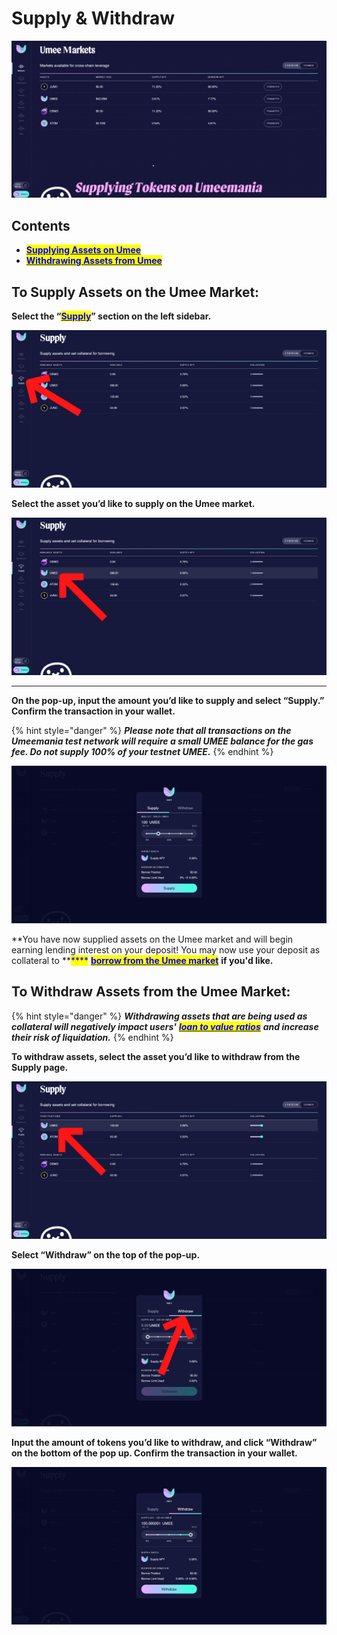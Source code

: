 # Supply & Withdraw

![](<../../.gitbook/assets/Supplying Tokens on Umeemania.gif>)

## Contents

* <mark style="color:blue;">****</mark>[<mark style="color:blue;">**Supplying Assets on Umee**</mark>](supply-and-withdraw.md#to-supply-assets-on-the-umee-market)<mark style="color:blue;">****</mark>
* <mark style="color:blue;">****</mark>[<mark style="color:blue;">**Withdrawing Assets from Umee**</mark>](supply-and-withdraw.md#to-withdraw-assets-from-the-umee-market)<mark style="color:blue;">****</mark>

## To Supply Assets on the Umee Market:

**Select the “**[<mark style="color:blue;">**Supply**</mark>](https://testnet.umee.cc/#/supply)**” section on the left sidebar.**

![](<../../.gitbook/assets/select supply section.png>)



**Select the asset you’d like to supply on the Umee market.**

![For this example we will supply native UMEE tokens.](<../../.gitbook/assets/choose asset to supply.png>)

****

**On the pop-up, input the amount you’d like to supply and select “Supply.” Confirm the transaction in your wallet.**

{% hint style="danger" %}
_**Please note that all transactions on the Umeemania test network will require a small UMEE balance for the gas fee. Do not supply 100% of your testnet UMEE.**_
{% endhint %}

![](<../../.gitbook/assets/input supply amount.png>)



**You have now supplied assets on the Umee market and will begin earning lending interest on your deposit! You may now use your deposit as collateral to **<mark style="color:blue;">****</mark> [<mark style="color:blue;">**borrow from the Umee market**</mark>](borrow-and-repay.md#to-borrow-assets-from-the-umee-market) **if you'd like.**

## **To Withdraw Assets from the Umee Market:**

{% hint style="danger" %}
_**Withdrawing assets that are being used as collateral will negatively impact users'**_ [_<mark style="color:blue;">**loan to value ratios**</mark>_](../../overview/blockchain-basics/defi.md#lending-and-borrowing-in-defi) _**and increase their risk of liquidation.**_
{% endhint %}

**To withdraw assets, select the asset you’d like to withdraw from the Supply page.**

![For this example we will be withdrawing UMEE.](<../../.gitbook/assets/select asset to withdraw.png>)



**Select “Withdraw” on the top of the pop-up.**

![](<../../.gitbook/assets/select withdraw.png>)



**Input the amount of tokens you’d like to withdraw, and click “Withdraw” on the bottom of the pop up. Confirm the transaction in your wallet.**

![](<../../.gitbook/assets/input withdraw amount.png>)

